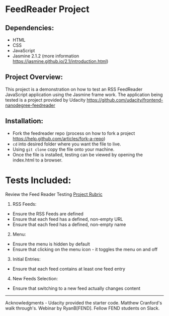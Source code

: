 # FeedReader Project


## Dependencies:

* HTML
* CSS
* JavaScript
* Jasmine 2.1.2 (more information https://jasmine.github.io/2.1/introduction.html)

## Project Overview:

This project is a demonstration on how to test an RSS FeedReader JavaScript application using the Jasmine frame work.
The application being tested is a project provided by Udacity https://github.com/udacity/frontend-nanodegree-feedreader

## Installation:

* Fork the feedreader repo (process on how to fork a project https://help.github.com/articles/fork-a-repo)
* `cd` into desired folder where you want the file to live.
* Using `git clone` copy the file onto your machine.
* Once the file is installed, testing can be viewed by opening the index.html to a browser.

# Tests Included:

Review the Feed Reader Testing [Project Rubric](https://review.udacity.com/#!/projects/3442558598/rubric)

1. RSS Feeds:
  * Ensure the RSS Feeds are defined
  * Ensure that each feed has a defined, non-empty URL
  * Ensure that each feed has a defined, non-empty name

2. Menu:
  * Ensure the menu is hidden by default
  * Ensure that clicking on the menu icon - it toggles the menu on and off

3. Initial Entries:
  * Ensure that each feed contains at least one feed entry

4. New Feeds Selection:
  * Ensure that switching to a new feed actually changes content

  ___________________________________________________________________________________________________________________________

  Acknowledgments - Udacity provided the starter code. Matthew Cranford's walk through's. Webinar by RyanB[FEND].
                    Fellow FEND students on Slack.
